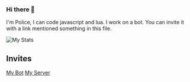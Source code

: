 ### Hi there 👋

I'm Police, I can code javascript and lua. I work on a bot. You can invite it with a link mentioned something in this file.

![My Stats](https://github-readme-stats.vercel.app/api?username=PolicePocholo&count_private=true&show_icons=true&theme=vue-dark)

## Invites
[My Bot](https://discord.com/oauth2/authorize?client_id=484627899807432707&scope=bot&permissions=2146958847)
[My Server](https://discord.gg/KEdAjBc)
